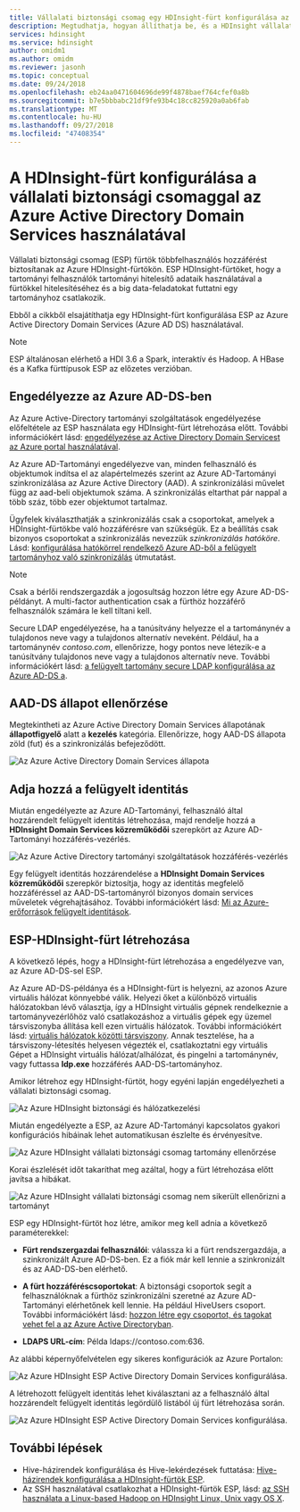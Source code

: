 ```yaml
---
title: Vállalati biztonsági csomag egy HDInsight-fürt konfigurálása az Azure AD-DS-sel
description: Megtudhatja, hogyan állíthatja be, és a HDInsight vállalati biztonsági csomag fürt konfigurálása Azure Active Directory Domain Services használatával.
services: hdinsight
ms.service: hdinsight
author: omidm1
ms.author: omidm
ms.reviewer: jasonh
ms.topic: conceptual
ms.date: 09/24/2018
ms.openlocfilehash: eb24aa0471604696de99f4878baef764cfef0a8b
ms.sourcegitcommit: b7e5bbbabc21df9fe93b4c18cc825920a0ab6fab
ms.translationtype: MT
ms.contentlocale: hu-HU
ms.lasthandoff: 09/27/2018
ms.locfileid: "47408354"
---
```

# <a name="configure-a-hdinsight-cluster-with-enterprise-security-package-by-using-azure-active-directory-domain-services"></a>A HDInsight-fürt konfigurálása a vállalati biztonsági csomaggal az Azure Active Directory Domain Services használatával

Vállalati biztonsági csomag (ESP) fürtök többfelhasználós hozzáférést biztosítanak az Azure HDInsight-fürtökön. ESP HDInsight-fürtöket, hogy a tartományi felhasználók tartományi hitelesítő adataik használatával a fürtökkel hitelesítéséhez és a big data-feladatokat futtatni egy tartományhoz csatlakozik. 

Ebből a cikkből elsajátíthatja egy HDInsight-fürt konfigurálása ESP az Azure Active Directory Domain Services (Azure AD DS) használatával.

>[!NOTE]
>ESP általánosan elérhető a HDI 3.6 a Spark, interaktív és Hadoop. A HBase és a Kafka fürttípusok ESP az előzetes verzióban.

## <a name="enable-azure-ad-ds"></a>Engedélyezze az Azure AD-DS-ben

Az Azure Active-Directory tartományi szolgáltatások engedélyezése előfeltétele az ESP használata egy HDInsight-fürt létrehozása előtt. További információkért lásd: [engedélyezése az Active Directory Domain Servicest az Azure portal használatával](../../active-directory-domain-services/active-directory-ds-getting-started.md). 

Az Azure AD-Tartományi engedélyezve van, minden felhasználó és objektumok indítsa el az alapértelmezés szerint az Azure AD-Tartományi szinkronizálása az Azure Active Directory (AAD). A szinkronizálási művelet függ az aad-beli objektumok száma. A szinkronizálás eltarthat pár nappal a több száz, több ezer objektumot tartalmaz. 

Ügyfelek kiválaszthatják a szinkronizálás csak a csoportokat, amelyek a HDInsight-fürtökbe való hozzáférésre van szükségük. Ez a beállítás csak bizonyos csoportokat a szinkronizálás nevezzük *szinkronizálás hatóköre*. Lásd: [konfigurálása hatókörrel rendelkező Azure AD-ből a felügyelt tartományhoz való szinkronizálás](https://docs.microsoft.com/en-us/azure/active-directory-domain-services/active-directory-ds-scoped-synchronization) útmutatást.

> [!NOTE]
> Csak a bérlői rendszergazdák a jogosultság hozzon létre egy Azure AD-DS-példányt. A multi-factor authentication csak a fürthöz hozzáférő felhasználók számára le kell tiltani kell.

Secure LDAP engedélyezése, ha a tanúsítvány helyezze el a tartománynév a tulajdonos neve vagy a tulajdonos alternatív neveként. Például, ha a tartománynév *contoso.com*, ellenőrizze, hogy pontos neve létezik-e a tanúsítvány tulajdonos neve vagy a tulajdonos alternatív neve. További információkért lásd: [a felügyelt tartomány secure LDAP konfigurálása az Azure AD-DS a](../../active-directory-domain-services/active-directory-ds-admin-guide-configure-secure-ldap.md).

## <a name="check-aad-ds-health-status"></a>AAD-DS állapot ellenőrzése

Megtekintheti az Azure Active Directory Domain Services állapotának **állapotfigyelő** alatt a **kezelés** kategória. Ellenőrizze, hogy AAD-DS állapota zöld (fut) és a szinkronizálás befejeződött.

![Az Azure Active Directory Domain Services állapota](./media/apache-domain-joined-configure-using-azure-adds/hdinsight-aadds-health.png)

## <a name="add-managed-identity"></a>Adja hozzá a felügyelt identitás

Miután engedélyezte az Azure AD-Tartományi, felhasználó által hozzárendelt felügyelt identitás létrehozása, majd rendelje hozzá a **HDInsight Domain Services közreműködői** szerepkört az Azure AD-Tartományi hozzáférés-vezérlés.

![Az Azure Active Directory tartományi szolgáltatások hozzáférés-vezérlés](./media/apache-domain-joined-configure-using-azure-adds/hdinsight-configure-managed-identity.png)

Egy felügyelt identitás hozzárendelése a **HDInsight Domain Services közreműködői** szerepkör biztosítja, hogy az identitás megfelelő hozzáféréssel az AAD-DS-tartományról bizonyos domain services műveletek végrehajtásához. További információkért lásd: [Mi az Azure-erőforrások felügyelt identitások](../../active-directory/managed-identities-azure-resources/overview.md).

## <a name="create-a-hdinsight-cluster-with-esp"></a>ESP-HDInsight-fürt létrehozása

A következő lépés, hogy a HDInsight-fürt létrehozása a engedélyezve van, az Azure AD-DS-sel ESP.

Az Azure AD-DS-példánya és a HDInsight-fürt is helyezni, az azonos Azure virtuális hálózat könnyebbé válik. Helyezi őket a különböző virtuális hálózatokban lévő választja, így a HDInsight virtuális gépnek rendelkeznie a tartományvezérlőhöz való csatlakozáshoz a virtuális gépek egy üzemel társviszonyba állítása kell ezen virtuális hálózatok. További információkért lásd: [virtuális hálózatok közötti társviszony](../../virtual-network/virtual-network-peering-overview.md). Annak tesztelése, ha a társviszony-létesítés helyesen végezték el, csatlakoztatni egy virtuális Gépet a HDInsight virtuális hálózat/alhálózat, és pingelni a tartománynév, vagy futtassa **ldp.exe** hozzáférés AAD-DS-tartományhoz.

Amikor létrehoz egy HDInsight-fürtöt, hogy egyéni lapján engedélyezheti a vállalati biztonsági csomag. 

![Az Azure HDInsight biztonsági és hálózatkezelési](./media/apache-domain-joined-configure-using-azure-adds/hdinsight-create-cluster-security-networking.png)

Miután engedélyezte a ESP, az Azure AD-Tartományi kapcsolatos gyakori konfigurációs hibáinak lehet automatikusan észlelte és érvényesítve.

![Az Azure HDInsight vállalati biztonsági csomag tartomány ellenőrzése](./media/apache-domain-joined-configure-using-azure-adds/hdinsight-create-cluster-esp-domain-validate.png)

Korai észlelését időt takaríthat meg azáltal, hogy a fürt létrehozása előtt javítsa a hibákat.

![Az Azure HDInsight vállalati biztonsági csomag nem sikerült ellenőrizni a tartományt](./media/apache-domain-joined-configure-using-azure-adds/hdinsight-create-cluster-esp-domain-validate-failed.png)

ESP egy HDInsight-fürtöt hoz létre, amikor meg kell adnia a következő paraméterekkel:

- **Fürt rendszergazdai felhasználói**: válassza ki a fürt rendszergazdája, a szinkronizált Azure AD-DS-ben. Ez a fiók már kell lennie a szinkronizált és az AAD-DS-ben elérhető.

- **A fürt hozzáféréscsoportokat**: A biztonsági csoportok segít a felhasználóknak a fürthöz szinkronizálni szeretné az Azure AD-Tartományi elérhetőnek kell lennie. Ha például HiveUsers csoport. További információkért lásd: [hozzon létre egy csoportot, és tagokat vehet fel a az Azure Active Directoryban](../../active-directory/fundamentals/active-directory-groups-create-azure-portal.md).

- **LDAPS URL-cím**: Példa ldaps://contoso.com:636.

Az alábbi képernyőfelvételen egy sikeres konfigurációk az Azure Portalon:

![Az Azure HDInsight ESP Active Directory Domain Services konfigurálása](./media/apache-domain-joined-configure-using-azure-adds/hdinsight-domain-joined-configuration-azure-aads-portal.png).

A létrehozott felügyelt identitás lehet kiválasztani az a felhasználó által hozzárendelt felügyelt identitás legördülő listából új fürt létrehozása során.

![Az Azure HDInsight ESP Active Directory Domain Services konfigurálása](./media/apache-domain-joined-configure-using-azure-adds/hdinsight-identity-managed-identity.png).


## <a name="next-steps"></a>További lépések
* Hive-házirendek konfigurálása és Hive-lekérdezések futtatása: [Hive-házirendek konfigurálása a HDInsight-fürtök ESP](apache-domain-joined-run-hive.md).
* Az SSH használatával csatlakozhat a HDInsight-fürtök ESP, lásd: [az SSH használata a Linux-based Hadoop on HDInsight Linux, Unix vagy OS X](../hdinsight-hadoop-linux-use-ssh-unix.md#domainjoined).